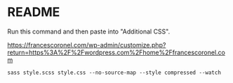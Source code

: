# README

Run this command and then paste into "Additional CSS".

https://francescoronel.com/wp-admin/customize.php?return=https%3A%2F%2Fwordpress.com%2Fhome%2Ffrancescoronel.com

```shell
sass style.scss style.css --no-source-map --style compressed --watch
```
